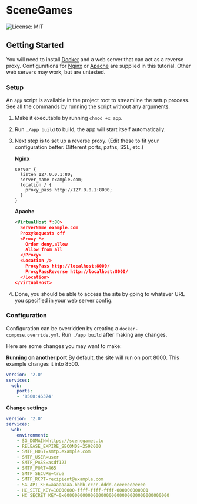 # SceneGames
![License: MIT](https://img.shields.io/badge/License-MIT-yellow.svg?style=flat-square)

## Getting Started
You will need to install [Docker](https://docs.docker.com/install/) and a web server that can act as a reverse proxy. Configurations for [Nginx](https://nginx.org/en/download.html) or [Apache](https://httpd.apache.org/download.cgi) are supplied in this tutorial. Other web servers may work, but are untested.

### Setup
An `app` script is available in the project root to streamline the setup process.  
See all the commands by running the script without any arguments.

1. Make it executable by running `chmod +x app`.
2. Run `./app build` to build, the app will start itself automatically.
3. Next step is to set up a reverse proxy.
	(Edit these to fit your configuration better. Different ports, paths, SSL, etc.)  

	**Nginx**
    
	```nginx
	server {
	  listen 127.0.0.1:80;
	  server_name example.com;
	  location / {
	    proxy_pass http://127.0.0.1:8000;
	  }
	}
	```

	**Apache**

	```xml
	<VirtualHost *:80>
	  ServerName example.com
	  ProxyRequests off
	  <Proxy *>
	    Order deny,allow
	    Allow from all
	  </Proxy>
	  <Location />
	    ProxyPass http://localhost:8000/
	    ProxyPassReverse http://localhost:8000/
	  </Location>
	</VirtualHost>
	```
4. Done, you should be able to access the site by going to whatever URL you specified in your web server config.

### Configuration
Configuration can be overridden by creating a `docker-compose.override.yml`.
Run `./app build` after making any changes.

Here are some changes you may want to make:

**Running on another port**
By default, the site will run on port 8000. This example changes it into 8500.
```yml
version: '2.0'
services:
  web:
    ports:
    - '8500:46374'
```
**Change settings**
```yml
version: '2.0'
services:
  web:
	environment:
	- SG_DOMAIN=https://scenegames.to
	- RELEASE_EXPIRE_SECONDS=2592000
	- SMTP_HOST=smtp.example.com
	- SMTP_USER=user
	- SMTP_PASS=asdf123
	- SMTP_PORT=465
	- SMTP_SECURE=true
	- SMTP_RCPT=recipient@example.com
	- SG_API_KEY=aaaaaaaa-bbbb-cccc-dddd-eeeeeeeeeeee
	- HC_SITE_KEY=10000000-ffff-ffff-ffff-000000000001
	- HC_SECRET_KEY=0x0000000000000000000000000000000000000000
```
